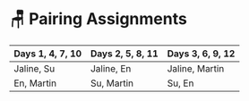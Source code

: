 # 🪑 Pairing Assignments

| Days 1, 4, 7, 10  | Days 2, 5, 8, 11 | Days 3, 6, 9, 12 |
| :--- | :--- | :--- |
| Jaline, Su | Jaline, En | Jaline, Martin |
| En, Martin | Su, Martin | Su, En |

